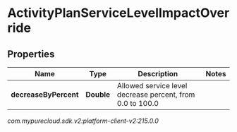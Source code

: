 # ActivityPlanServiceLevelImpactOverride


## Properties

| Name | Type | Description | Notes |
| ------------ | ------------- | ------------- | ------------- |
| **decreaseByPercent** | **Double** | Allowed service level decrease percent, from 0.0 to 100.0 |  |




_com.mypurecloud.sdk.v2:platform-client-v2:215.0.0_
